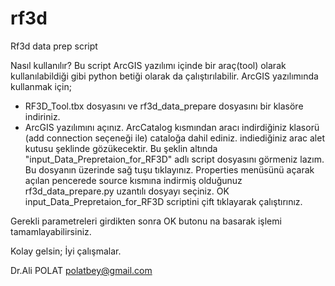 # rf3d
Rf3d data prep script

Nasıl kullanılır?
Bu script ArcGIS yazılımı içinde bir araç(tool) olarak kullanılabildiği gibi python betiği olarak da çalıştırılabilir.
ArcGIS yazılımında kullanmak için;
- RF3D_Tool.tbx dosyasını ve rf3d_data_prepare dosyasını bir klasöre indiriniz.
- ArcGIS yazılımını açınız.
ArcCatalog kısmından aracı indirdiğiniz klasorü (add connection seçeneği ile) cataloğa dahil ediniz.
indiediğiniz arac alet kutusu şeklinde gözükecektir.
Bu şeklin altında "input_Data_Prepretaion_for_RF3D" adlı script dosyasını görmeniz lazım.
Bu dosyanın üzerinde sağ tuşu tıklayınız.
Properties menüsünü açarak açılan pencerede source kısmına indirmiş olduğunuz rf3d_data_prepare.py uzantılı dosyayı seçiniz.
OK
input_Data_Prepretaion_for_RF3D scriptini çift tıklayarak çalıştırınız.

Gerekli parametreleri girdikten sonra OK butonu na basarak işlemi tamamlayabilirsiniz.

Kolay gelsin; İyi çalışmalar.

Dr.Ali POLAT
polatbey@gmail.com


